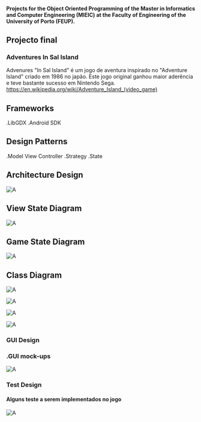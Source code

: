 #### Projects for the Object Oriented Programming of the Master in Informatics and Computer Engineering (MIEIC) at the Faculty of Engineering of the University of Porto (FEUP). 


## Projecto final 

### Adventures In Sal Island

Advenures "In Sal Island" é um jogo de aventura inspirado no "Adventure Island" criado em 1986 no japão.
Este jogo original  ganhou maior aderência e teve bastante sucesso em Nintendo  Sega.
https://en.wikipedia.org/wiki/Adventure_Island_(video_game)


## Frameworks

.LibGDX           .Android SDK




## Design Patterns

.Model View Controller    .Strategy      .State


## Architecture Design



![A](/Check-Point/view.png)





## View State Diagram 




![A](/Check-Point/stateView.png)







## Game State Diagram





![A](/Check-Point/gameSt.png)




## Class Diagram





![A](/Check-Point/main.png)




![A](/Check-Point/model.png)






![A](/Check-Point/View.png)





![A](/Check-Point/controller.png)






### GUI Design
### .GUI mock-ups


![A](/Check-Point/mk.png)



### Test Design
#### Alguns teste a serem implementados no  jogo 


![A](/Check-Point/test.png)








